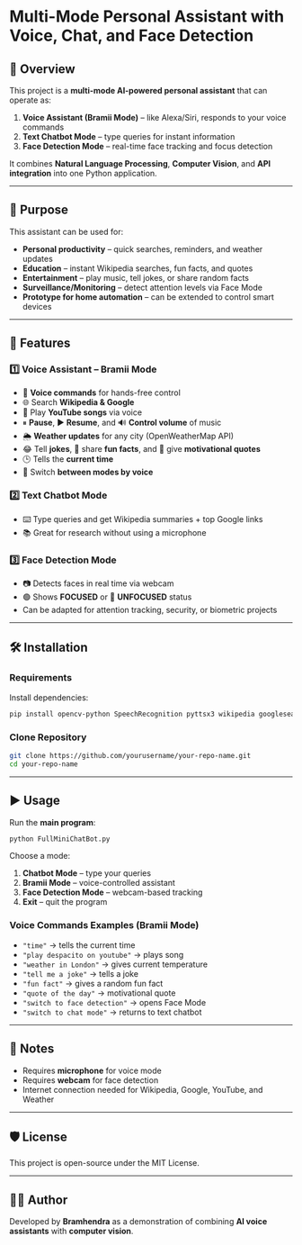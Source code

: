 # Multi-Mode Personal Assistant with Voice, Chat, and Face Detection

## 📌 Overview
This project is a **multi-mode AI-powered personal assistant** that can operate as:
1. **Voice Assistant (Bramii Mode)** – like Alexa/Siri, responds to your voice commands
2. **Text Chatbot Mode** – type queries for instant information
3. **Face Detection Mode** – real-time face tracking and focus detection

It combines **Natural Language Processing**, **Computer Vision**, and **API integration** into one Python application.

---

## 🎯 Purpose
This assistant can be used for:
- **Personal productivity** – quick searches, reminders, and weather updates
- **Education** – instant Wikipedia searches, fun facts, and quotes
- **Entertainment** – play music, tell jokes, or share random facts
- **Surveillance/Monitoring** – detect attention levels via Face Mode
- **Prototype for home automation** – can be extended to control smart devices

---

## 🚀 Features

### 1️⃣ Voice Assistant – Bramii Mode
- 🎤 **Voice commands** for hands-free control
- 🌐 Search **Wikipedia & Google**
- 🎵 Play **YouTube songs** via voice
- ⏸ **Pause**, ▶ **Resume**, and 🔊 **Control volume** of music
- 🌦 **Weather updates** for any city (OpenWeatherMap API)
- 😂 Tell **jokes**, 🧠 share **fun facts**, and 💬 give **motivational quotes**
- 🕒 Tells the **current time**
- 🔄 Switch **between modes by voice**

### 2️⃣ Text Chatbot Mode
- ⌨️ Type queries and get Wikipedia summaries + top Google links
- 📚 Great for research without using a microphone

### 3️⃣ Face Detection Mode
- 📷 Detects faces in real time via webcam
- 🟢 Shows **FOCUSED** or 🔴 **UNFOCUSED** status
- Can be adapted for attention tracking, security, or biometric projects

---

## 🛠 Installation

### Requirements
Install dependencies:
```bash
pip install opencv-python SpeechRecognition pyttsx3 wikipedia googlesearch-python pytube pywhatkit pygame pyjokes requests
```

### Clone Repository
```bash
git clone https://github.com/yourusername/your-repo-name.git
cd your-repo-name
```

---

## ▶ Usage

Run the **main program**:
```bash
python FullMiniChatBot.py
```

Choose a mode:
1. **Chatbot Mode** – type your queries
2. **Bramii Mode** – voice-controlled assistant
3. **Face Detection Mode** – webcam-based tracking
4. **Exit** – quit the program

### Voice Commands Examples (Bramii Mode)
- `"time"` → tells the current time  
- `"play despacito on youtube"` → plays song  
- `"weather in London"` → gives current temperature  
- `"tell me a joke"` → tells a joke  
- `"fun fact"` → gives a random fun fact  
- `"quote of the day"` → motivational quote  
- `"switch to face detection"` → opens Face Mode  
- `"switch to chat mode"` → returns to text chatbot

---

## 📌 Notes
- Requires **microphone** for voice mode
- Requires **webcam** for face detection
- Internet connection needed for Wikipedia, Google, YouTube, and Weather

---

## 🛡 License
This project is open-source under the MIT License.

---

## 👨‍💻 Author
Developed by **Bramhendra** as a demonstration of combining **AI voice assistants** with **computer vision**.
